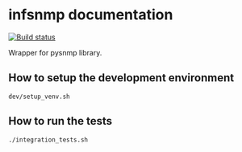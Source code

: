 # infsnmp documentation

[![Build status](https://secure.travis-ci.org/aleasoluciones/infsnmp.svg?branch=master)](https://secure.travis-ci.org/aleasoluciones/infsnmp)


Wrapper for pysnmp library.

## How to setup the development environment
`dev/setup_venv.sh`

## How to run the tests
`./integration_tests.sh`
